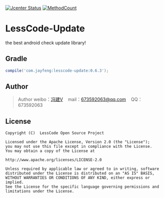 [![Jcenter Status](https://api.bintray.com/packages/openproject/maven/lesscode-update/images/download.svg)](https://bintray.com/openproject/maven/lesscode-update)
[![MethodCount][methodcount-svg]][methodcount-link]

# LessCode-Update
the best android check update library!

## Gradle

```groovy
compile('com.jayfeng:lesscode-update:0.6.3');
```

## Author

> Author weibo：<a href="http://weibo.com/xiaofengjian" target="_blank">冯建V</a>&nbsp;&nbsp;&nbsp;&nbsp;mail：673592063@qq.com&nbsp;&nbsp;&nbsp;&nbsp;QQ：673592063

## License

```
Copyright (C)  LessCode Open Source Project

Licensed under the Apache License, Version 2.0 (the "License");
you may not use this file except in compliance with the License.
You may obtain a copy of the License at

http://www.apache.org/licenses/LICENSE-2.0

Unless required by applicable law or agreed to in writing, software
distributed under the License is distributed on an "AS IS" BASIS,
WITHOUT WARRANTIES OR CONDITIONS OF ANY KIND, either express or implied.
See the License for the specific language governing permissions and
limitations under the License.
```
[methodcount-svg]: https://img.shields.io/badge/Methodscount-717-e91e63.svg
[methodcount-link]: http://www.methodscount.com/?lib=com.jayfeng%3Alesscode-update%3A0.6.3
